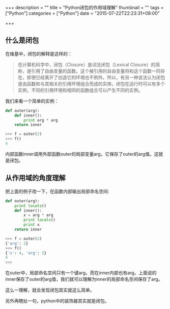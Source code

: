 +++
description = ""
title = "Python闭包的作用域理解"
thumbnail = ""
tags = ["Python"]
categories = ["Python"]
date = "2015-07-22T22:23:31+08:00"

+++

## 什么是闭包

在维基中，闭包的解释是这样的：


>在计算机科学中，闭包（Closure）是词法闭包（Lexical Closure）的简称，是引用了自由变量的函数。这个被引用的自由变量将和这个函数一同存在，即使已经离开了创造它的环境也不例外。所以，有另一种说法认为闭包是由函数和与其相关的引用环境组合而成的实体。闭包在运行时可以有多个实例，不同的引用环境和相同的函数组合可以产生不同的实例。


<!--more-->

我们来看一个简单的实例：

```python
def outer(arg):
    def inner():
        print arg * arg
    return inner

>>> f = outer(2)
>>> f()
4
```

内部函数inner调用外部函数outer的局部变量arg，它保存了outer的arg值。这就是闭包。

## 从作用域的角度理解

把上面的例子改一下，在函数内部输出局部命名空间:

```python
def outer(arg):
    print locals()
    def inner():
        x = arg * arg
        print locals()
        print x
    return inner

>>> f = outer(2)
{'arg': 2}
>>> f()
{'x': 4, 'arg': 2}
4
>>>
```

在outer中，局部命名空间只有一个键arg，而在inner内部也有arg。上面说的inner保存了outer的arg值，我们就可以理解为inner的局部命名空间保存了arg。

这么一理解，就会发现闭包其实就这么简单。

另外再瞎扯一句，python中的装饰器其实就是闭包。
